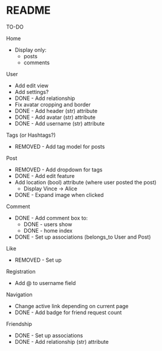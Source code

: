 # README

TO-DO

Home
  * Display only:
    - posts
    - comments

User
  * Add edit view
  * Add settings?
  * DONE - Add relationship
  * Fix avatar cropping and border
  * DONE - Add header (str) attribute
  * DONE - Add avatar (str) attribute
  * DONE - Add username (str) attribute

Tags (or Hashtags?)
  * REMOVED - Add tag model for posts

Post
  * REMOVED - Add dropdown for tags
  * DONE - Add edit feature
  * Add location (bool) attribute (where user posted the post)
    - Display Vince -> Alice
  * DONE - Expand image when clicked

Comment
  * DONE - Add comment box to:
    - DONE - users show
    - DONE - home index
  * DONE - Set up associations (belongs_to User and Post)

Like
  * REMOVED - Set up

Registration
  * Add @ to username field

Navigation
  * Change active link depending on current page
  * DONE - Add badge for friend request count

Friendship
  * DONE - Set up associations
  * DONE - Add relationship (str) attribute
